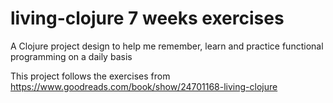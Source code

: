 # living-clojure 7 weeks exercises

A Clojure project design to help me remember, learn and practice functional programming on a daily basis

This project follows the exercises from https://www.goodreads.com/book/show/24701168-living-clojure

